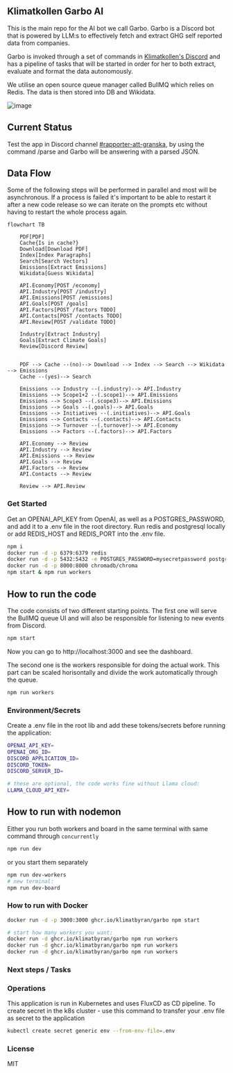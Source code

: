 ## Klimatkollen Garbo AI

This is the main repo for the AI bot we call Garbo. Garbo is a Discord bot that is powered by LLM:s to effectively fetch and extract GHG self reported data from companies.

Garbo is invoked through a set of commands in [Klimatkollen's Discord](https://discord.gg/N5P64QPQ6v) and has a pipeline of tasks that will be started in order for her to both extract, evaluate and format the data autonomously.

We utilise an open source queue manager called BullMQ which relies on Redis. The data is then stored into DB and Wikidata.

![image](https://github.com/Klimatbyran/garbo/assets/395843/f3b4caa2-aa7d-4269-9436-3e725311052e)

## Current Status

Test the app in Discord channel [#rapporter-att-granska](https://discord.com/channels/1049333222309371965/1201463851447758879), by using the command /parse <url> and Garbo will be answering with a parsed JSON.

## Data Flow

Some of the following steps will be performed in parallel and most will be asynchronous. If a process is failed it's important to be able to restart it after a new code release so we can iterate on the prompts etc without having to restart the whole process again.

```mermaid
flowchart TB

    PDF[PDF]
    Cache{Is in cache?}
    Download[Download PDF]
    Index[Index Paragraphs]
    Search[Search Vectors]
    Emissions[Extract Emissions]
    Wikidata[Guess Wikidata]

    API.Economy[POST /economy]
    API.Industry[POST /industry]
    API.Emissions[POST /emissions]
    API.Goals[POST /goals]
    API.Factors[POST /factors TODO]
    API.Contacts[POST /contacts TODO]
    API.Review[POST /validate TODO]

    Industry[Extract Industry]
    Goals[Extract Climate Goals]
    Review[Discord Review]


    PDF --> Cache --(no)--> Download --> Index --> Search --> Wikidata --> Emissions
    Cache --(yes)--> Search

    Emissions --> Industry --(.industry)--> API.Industry
    Emissions --> Scope1+2 --(.scope1)--> API.Emissions
    Emissions --> Scope3 --(.scope3)--> API.Emissions
    Emissions --> Goals --(.goals)--> API.Goals
    Emissions --> Initiatives --(.initiatives)--> API.Goals
    Emissions --> Contacts --(.contacts)--> API.Contacts
    Emissions --> Turnover --(.turnover)--> API.Economy
    Emissions --> Factors --(.factors)--> API.Factors

    API.Economy --> Review
    API.Industry --> Review
    API.Emissions --> Review
    API.Goals --> Review
    API.Factors --> Review
    API.Contacts --> Review

    Review --> API.Review
```

### Get Started

Get an OPENAI_API_KEY from OpenAI, as well as a POSTGRES_PASSWORD, and add it to a .env file in the root directory. Run redis and postgresql locally or add REDIS_HOST and REDIS_PORT into the .env file.

```bash
npm i
docker run -d -p 6379:6379 redis
docker run -d -p 5432:5432 -e POSTGRES_PASSWORD=mysecretpassword postgres
docker run -d -p 8000:8000 chromadb/chroma
npm start & npm run workers
```

## How to run the code

The code consists of two different starting points. The first one will serve the BullMQ queue UI and will also be responsible for listening to new events from Discord.

```bash
npm start
```

Now you can go to http://localhost:3000 and see the dashboard.

The second one is the workers responsible for doing the actual work. This part can be scaled horisontally and divide the work automatically through the queue.

```bash
npm run workers
```

### Environment/Secrets

Create a .env file in the root lib and add these tokens/secrets before running the application:

```bash
OPENAI_API_KEY=
OPENAI_ORG_ID=
DISCORD_APPLICATION_ID=
DISCORD_TOKEN=
DISCORD_SERVER_ID=

# these are optional, the code works fine without Llama cloud:
LLAMA_CLOUD_API_KEY=
```

## How to run with nodemon

Either you run both workers and board in the same terminal with same command through `concurrently`

```bash
npm run dev
```

or you start them separately

```bash
npm run dev-workers
# new terminal:
npm run dev-board
```

### How to run with Docker

```bash
docker run -d -p 3000:3000 ghcr.io/klimatbyran/garbo npm start

# start how many workers you want:
docker run -d ghcr.io/klimatbyran/garbo npm run workers
docker run -d ghcr.io/klimatbyran/garbo npm run workers
docker run -d ghcr.io/klimatbyran/garbo npm run workers
```

### Next steps / Tasks

### Operations

This application is run in Kubernetes and uses FluxCD as CD pipeline. To create secret in the k8s cluster - use this command to transfer your .env file as secret to the application

```bash
kubectl create secret generic env --from-env-file=.env
```

### License

MIT
